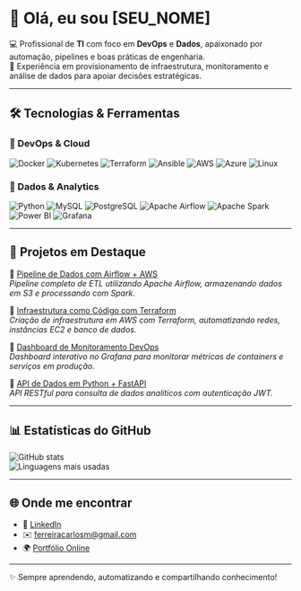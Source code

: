 # 👋 Olá, eu sou [SEU_NOME]

💻 Profissional de **TI** com foco em **DevOps** e **Dados**, apaixonado por automação, pipelines e boas práticas de engenharia.  
🚀 Experiência em provisionamento de infraestrutura, monitoramento e análise de dados para apoiar decisões estratégicas.  

---

## 🛠️ Tecnologias & Ferramentas  

### 🔹 DevOps & Cloud  
![Docker](https://img.shields.io/badge/-Docker-2496ED?logo=docker&logoColor=white&style=flat)
![Kubernetes](https://img.shields.io/badge/-Kubernetes-326CE5?logo=kubernetes&logoColor=white&style=flat)
![Terraform](https://img.shields.io/badge/-Terraform-7B42BC?logo=terraform&logoColor=white&style=flat)
![Ansible](https://img.shields.io/badge/-Ansible-EE0000?logo=ansible&logoColor=white&style=flat)
![AWS](https://img.shields.io/badge/-AWS-232F3E?logo=amazon-aws&logoColor=white&style=flat)
![Azure](https://img.shields.io/badge/-Azure-0078D4?logo=microsoft-azure&logoColor=white&style=flat)
![Linux](https://img.shields.io/badge/-Linux-FCC624?logo=linux&logoColor=black&style=flat)

### 🔹 Dados & Analytics
![Python](https://img.shields.io/badge/-Python-3776AB?logo=python&logoColor=white&style=flat)
![MySQL](https://img.shields.io/badge/-MySQL-4479A1?logo=mysql&logoColor=white&style=flat)
![PostgreSQL](https://img.shields.io/badge/-PostgreSQL-336791?logo=postgresql&logoColor=white&style=flat)
![Apache Airflow](https://img.shields.io/badge/-Airflow-017CEE?logo=apache-airflow&logoColor=white&style=flat)
![Apache Spark](https://img.shields.io/badge/-Spark-E25A1C?logo=apachespark&logoColor=white&style=flat)
![Power BI](https://img.shields.io/badge/-PowerBI-F2C811?logo=powerbi&logoColor=black&style=flat)
![Grafana](https://img.shields.io/badge/-Grafana-F46800?logo=grafana&logoColor=white&style=flat) 

---

## 📂 Projetos em Destaque

🔹 [Pipeline de Dados com Airflow + AWS](https://github.com/carlosalbertomagnoferreira/projeto-airflow)  
*Pipeline completo de ETL utilizando Apache Airflow, armazenando dados em S3 e processando com Spark.*  

🔹 [Infraestrutura como Código com Terraform](https://github.com/carlosalbertomagnoferreira/projeto-terraform)  
*Criação de infraestrutura em AWS com Terraform, automatizando redes, instâncias EC2 e banco de dados.*  

🔹 [Dashboard de Monitoramento DevOps](https://github.com/carlosalbertomagnoferreira/dashboard-devops)  
*Dashboard interativo no Grafana para monitorar métricas de containers e serviços em produção.*  

🔹 [API de Dados em Python + FastAPI](https://github.com/carlosalbertomagnoferreira/api-dados)  
*API RESTful para consulta de dados analíticos com autenticação JWT.*  

---

## 📊 Estatísticas do GitHub

<p align="left">
  <img src="https://github-readme-stats.vercel.app/api?username=carlosalbertomagnoferreira&show_icons=true&theme=tokyonight" alt="GitHub stats" />
  <br/>
  <img src="https://github-readme-stats.vercel.app/api/top-langs/?username=carlosalbertomagnoferreira&layout=compact&theme=tokyonight" alt="Linguagens mais usadas" />
</p>

---

## 🌐 Onde me encontrar

- 💼 [LinkedIn](https://www.linkedin.com/in/carlos-magno-9668a547)
- ✉️ [ferreiracarlosm@gmail.com](mailto:ferreiracarlosm@gmail.com)
- 🌍 [Portfólio Online](https://carlosalbertomagnoferreira.github.io)

---

✨ Sempre aprendendo, automatizando e compartilhando conhecimento!
